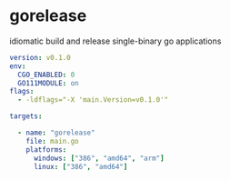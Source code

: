 # gorelease
idiomatic build and release single-binary go applications


```yaml
version: v0.1.0
env:
  CGO_ENABLED: 0
  GO111MODULE: on
flags:
  - -ldflags="-X 'main.Version=v0.1.0'"

targets:

  - name: "gorelease"
    file: main.go
    platforms:
      windows: ["386", "amd64", "arm"]
      linux: ["386", "amd64"]

````